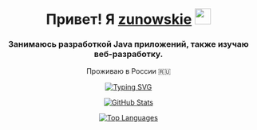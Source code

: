 <h1 align="center">Привет! Я <a href="https://bio.hushworld.fun/" target="_blank">zunowskie</a> 
<img src="https://github.com/blackcater/blackcater/raw/main/images/Hi.gif" height="32"/></h1>

<h3 align="center">Занимаюсь разработкой Java приложений, также изучаю веб-разработку.</h3>

<p align="center">Проживаю в России 🇷🇺</p>

<p align="center">
  <a href="https://git.io/typing-svg">
    <img alt="Typing SVG" src="https://readme-typing-svg.herokuapp.com?color=%2336BCF7&lines=Моя+статистика">
  </a>
</p>

<p align="center">
  <a href="https://github-readme-stats.vercel.app/api?username=zunowskie">
    <img alt="GitHub Stats" src="https://github-readme-stats.vercel.app/api?username=zunowskie">
  </a>
</p>

<p align="center">
  <a href="https://github-readme-stats.vercel.app/api/top-langs/?username=zunowskie&layout=compact">
    <img alt="Top Languages" src="https://github-readme-stats.vercel.app/api/top-langs/?username=zunowskie&layout=compact">
  </a>
</p>
